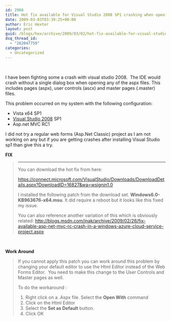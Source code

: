 ```yaml
---
id: 2966
title: Hot fix available for Visual Studio 2008 SP1 crashing when opening up aspx files (views) on Vista SP1 x64
date: 2009-03-03T03:39:25+00:00
author: Eric Hexter
layout: post
guid: /blogs/hex/archive/2009/03/02/hot-fix-available-for-visual-studio-2008-sp1-crashing-when-opening-up-aspx-files-views-on-vista-sp1-x64.aspx
dsq_thread_id:
  - "262047759"
categories:
  - Uncategorized
---
```

&#160;

I have been fighting some a crash with visual studio 2008.&#160; The IDE would crash without a single dialog box when opening any of the aspx files. This includes pages (aspx), user controls (ascx) and master pages (.master) files.

This problem occurred on my system with the following configuration:

  * Vista x64 SP1 
  * [Visual Studio 2008](http://www.ecostsoftware.com/microsoft/microsoft-visual-studio-2008-professional_p3503 "Microsoft Visual Studio 2008") SP1 
  * Asp.net MVC RC1 

I did not try a regular web forms (Asp.Net Classic) project as I am not working on any but if you are getting crashes after installing Visual Studio sp1 than give this a try.

**FIX**

> **** 
> 
> You can download the hot fix from here: 
> 
> <https://connect.microsoft.com/VisualStudio/Downloads/DownloadDetails.aspx?DownloadID=16827&wa=wsignin1.0>
> 
> I installed the following patch from the download set. **Windows6.0-KB963676-x64.msu**. It did require a reboot but it looks like this fixed my issue.
> 
> You can also reference another variation of this which is obviously related: <http://blogs.msdn.com/jnak/archive/2009/02/26/fix-available-asp-net-mvc-rc-crash-in-a-windows-azure-cloud-service-project.aspx>

&#160;

**Work Around**

> If you cannot apply this patch you can work around this problem by changing your default editor to use the Html Editor instead of the Web Forms Editor.&#160; You need to make this change to the User Controls and Master pages as well.
> 
> To do the workaround :
> 
>   1. Right click on a .Aspx file. Select the **Open With** command 
>   2. Click on the Html Editor 
>   3. Select the **Set as Default** button. 
>   4. Click OK